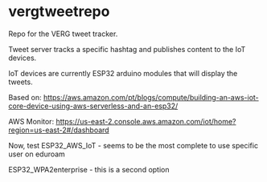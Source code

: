 # vergtweetrepo
Repo for the VERG tweet tracker.


Tweet server tracks a specific hashtag and publishes content to the IoT devices. 

IoT devices are currently ESP32 arduino modules that will display the tweets.


Based on:
https://aws.amazon.com/pt/blogs/compute/building-an-aws-iot-core-device-using-aws-serverless-and-an-esp32/


AWS Monitor: https://us-east-2.console.aws.amazon.com/iot/home?region=us-east-2#/dashboard


Now, test 
ESP32_AWS_IoT - seems to be the most complete to use specific user on eduroam

ESP32_WPA2enterprise - this is a second option
